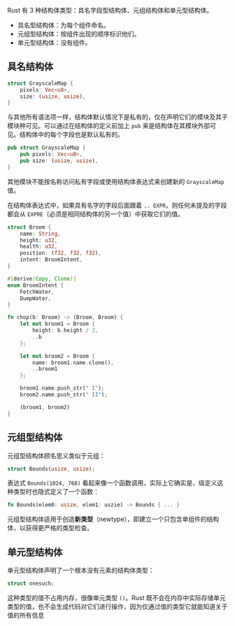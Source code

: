 Rust 有 3 种结构体类型：具名字段型结构体、元组结构体和单元型结构体。

- 具名型结构体：为每个组件命名。
- 元组型结构体：按组件出现的顺序标识他们。
- 单元型结构体：没有组件。

## 具名结构体

```rust
struct GrayscaleMap {
    pixels: Vec<u8>,
    size: (usize, usize),
}
```

与其他所有语法项一样，结构体默认情况下是私有的，仅在声明它们的模块及其子模块种可见。可以通过在结构体的定义前加上 `pub` 来是结构体在其模块外部可见。结构体中的每个字段也是默认私有的。

```rust
pub struct GrayscaleMap {
    pub pixels: Vec<u8>,
    pub size: (usize, usize),
}
```

其他模块不能按名称访问私有字段或使用结构体表达式来创建新的 `GrayscaleMap` 值。

在结构体表达式中，如果具有名字的字段后面跟着 `.. EXPR`，则任何未提及的字段都会从 `EXPRE`（必须是相同结构体的另一个值）中获取它们的值。

```rust
struct Broom {
    name: String,
    height: u32,
    health: u32,
    position: (f32, f32, f32),
    intent: BroomIntent,
}

#[derive(Copy, Clone)]
enum BroomIntent {
    FetchWater,
    DumpWater,
}

fn chop(b: Broom) -> (Broom, Broom) {
    let mut broom1 = Broom {
        height: b.height / 2,
        ..b
    };

    let mut broom2 = Broom {
        name: broom1.name.clone(),
        ..broom1
    };

    broom1.name.push_str(" I");
    broom2.name.push_str(" II");

    (broom1, broom2)
}
```

## 元组型结构体

元组型结构体顾名思义类似于元组：

```rust
struct Bounds(usize, usize);
```

表达式 `Bounds(1024, 768)` 看起来像一个函数调用，实际上它确实是，级定义这种类型时也隐式定义了一个函数：

```rust
fn Bounds(elem0: usize, elem1: uszie) -> Bounds { ... }
```

元组型结构体适用于创造**新类型**（newtype），即建立一个只包含单组件的结构体，以获得更严格的类型检查。

## 单元型结构体

单元型结构体声明了一个根本没有元素的结构体类型：

```rust
struct onesuch;
```

这种类型的值不占用内存，很像单元类型 `()`。Rust 既不会在内存中实际存储单元类型的值，也不会生成代码对它们进行操作，因为仅通过值的类型它就能知道关于值的所有信息